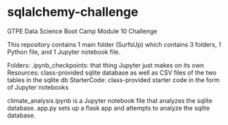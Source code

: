 # sqlalchemy-challenge
GTPE Data Science Boot Camp Module 10 Challenge

This repository contains 1 main folder (SurfsUp) which contains 3 folders, 1 Python file, and 1 Jupyter notebook file.

Folders:
  .ipynb_checkpoints: that thing Jupyter just makes on its own
  Resources: class-provided sqlite database as well as CSV files of the two tables in the sqlite db
  StarterCode: class-provided starter code in the form of Jupyter notebooks
 
climate_analysis.ipynb is a Jupyter notebook file that analyzes the sqlite database.
app.py sets up a flask app and attempts to analyze the sqlite database.
